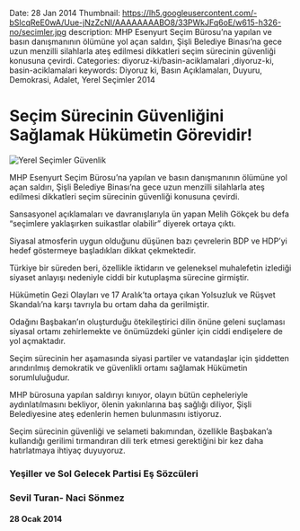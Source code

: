 Date: 28 Jan 2014
Thumbnail: https://lh5.googleusercontent.com/-bSlcqReE0wA/Uue-jNzZcNI/AAAAAAAABO8/33PWkJFq6oE/w615-h326-no/secimler.jpg
description: MHP Esenyurt Seçim Bürosu’na yapılan ve basın danışmanının ölümüne yol açan saldırı, Şişli Belediye Binası’na gece uzun menzilli silahlarla ateş edilmesi dikkatleri seçim sürecinin güvenliği konusuna çevirdi. 
Categories: diyoruz-ki/basin-aciklamalari ,diyoruz-ki, basin-aciklamalari
keywords: Diyoruz ki, Basın Açıklamaları, Duyuru, Demokrasi, Adalet, Yerel Seçimler 2014

# Seçim Sürecinin Güvenliğini Sağlamak Hükümetin Görevidir!

![Yerel Seçimler Güvenlik](https://lh5.googleusercontent.com/-bSlcqReE0wA/Uue-jNzZcNI/AAAAAAAABO8/33PWkJFq6oE/w615-h326-no/secimler.jpg)

MHP Esenyurt Seçim Bürosu’na yapılan ve basın danışmanının ölümüne yol açan saldırı, Şişli Belediye Binası’na gece uzun menzilli silahlarla ateş edilmesi dikkatleri seçim sürecinin güvenliği konusuna çevirdi.

Sansasyonel açıklamaları ve davranışlarıyla ün yapan Melih Gökçek bu defa “seçimlere yaklaşırken suikastlar olabilir” diyerek ortaya çıktı.

Siyasal atmosferin uygun olduğunu düşünen bazı çevrelerin BDP ve HDP’yi hedef göstermeye başladıkları dikkat çekmektedir.

Türkiye bir süreden beri, özellikle iktidarın ve geleneksel muhalefetin izlediği siyaset anlayışı nedeniyle ciddi bir kutuplaşma sürecine girmiştir.

Hükümetin Gezi Olayları ve 17 Aralık’ta ortaya çıkan Yolsuzluk ve Rüşvet Skandalı’na karşı tavrıyla bu ortam daha da gerilmiştir.

Odağını Başbakan’ın oluşturduğu ötekileştirici dilin önüne geleni suçlaması siyasal ortamı zehirlemekte ve önümüzdeki günler için ciddi endişelere de yol açmaktadır.

Seçim sürecinin her aşamasında siyasi partiler ve vatandaşlar için şiddetten arındırılmış demokratik ve güvenlikli ortamı sağlamak Hükümetin sorumluluğudur.

MHP bürosuna yapılan saldırıyı kınıyor, olayın bütün cepheleriyle aydınlatılmasını bekliyor, ölenin yakınlarına baş sağlığı diliyor, Şişli Belediyesine ateş edenlerin hemen bulunmasını istiyoruz.

Seçim sürecinin güvenliği ve selameti bakımından, özellikle Başbakan’a kullandığı gerilimi tırmandıran dili terk etmesi gerektiğini bir kez daha hatırlatmaya ihtiyaç duyuyoruz.

 
 
### Yeşiller ve Sol Gelecek Partisi Eş Sözcüleri
### Sevil Turan- Naci Sönmez


#### 28 Ocak 2014
